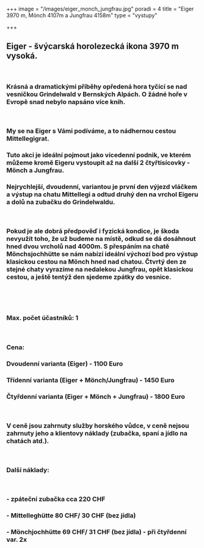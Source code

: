 +++
image = "/images/eiger_monch_jungfrau.jpg"
poradi = 4
title = "Eiger 3970 m, Mönch 4107m a Jungfrau 4158m"
type = "vystupy"

+++
## **Eiger** - švýcarská horolezecká ikona 3970 m vysoká.

 

### Krásná a dramatickými příběhy opředená hora tyčící se nad vesničkou Grindelwald v Bernských Alpách. O žádné hoře v Evropě snad nebylo napsáno více knih.

 

### My se na **Eiger** s Vámi podíváme, a to nádhernou cestou **Mittellegigrat**.

### Tuto akci je ideální pojmout jako vícedenní podnik, ve kterém můžeme kromě Eigeru vystoupit až na další 2 čtyřtisícovky - **Mönch** a **Jungfrau**.

### Nejrychlejší, dvoudenní, variantou je první den výjezd vláčkem a výstup na chatu Mittellegi a odtud druhý den na vrchol Eigeru a dolů na zubačku do Grindelwaldu.

 

### Pokud je ale dobrá předpověď i fyzická kondice, je škoda nevyužít toho, že už budeme na místě, odkud se dá dosáhnout hned dvou vrcholů nad 4000m. S přespáním na chatě Mönchsjochhütte se nám nabízí ideální výchozí bod pro výstup klasickou cestou na Mönch hned nad chatou. Čtvrtý den ze stejné chaty vyrazíme na nedalekou Jungfrau, opět klasickou cestou, a ještě tentýž den sjedeme zpátky do vesnice.

 

 

### Max. počet účastníků: 1

 

### Cena:

### Dvoudenní varianta (Eiger) - 1100 Euro

### Třídenní varianta (Eiger + Mönch/Jungfrau) - 1450 Euro

### Čtyřdenní varianta (Eiger + Mönch + Jungfrau) - 1800 Euro

 

### V ceně jsou zahrnuty služby horského vůdce, v ceně nejsou zahrnuty jeho a klientovy náklady (zubačka, spaní a jídlo na chatách atd.).

 

### Další náklady:

 

### - zpáteční zubačka cca 220 CHF

### - Mittelleghütte 80 CHF/ 30 CHF (bez jídla)

### - Mönchjochhütte 69 CHF/ 31 CHF (bez jídla) - při čtyřdenní var. 2x